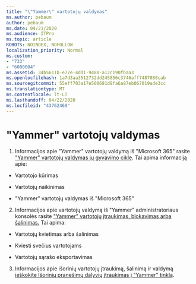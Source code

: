 ```yaml
---
title: "\"Yammer\" vartotojų valdymas"
ms.author: pebaum
author: pebaum
ms.date: 04/21/2020
ms.audience: ITPro
ms.topic: article
ROBOTS: NOINDEX, NOFOLLOW
localization_priority: Normal
ms.custom:
- "733"
- "6000004"
ms.assetid: 34b5611b-e77e-4dd1-9480-a12c190fbaa3
ms.openlocfilehash: 1a7d3aa3512732dd245856c3746aff7487080cab
ms.sourcegitcommit: 55eff703a17e500681d8fa6a87eb067019ade3cc
ms.translationtype: MT
ms.contentlocale: lt-LT
ms.lasthandoff: 04/22/2020
ms.locfileid: "43762469"
---
```

# <a name="managing-yammer-users"></a>"Yammer" vartotojų valdymas

1. Informacijos apie "Yammer" vartotojų valdymą iš "Microsoft 365" rasite ["Yammer" vartotojų valdymas jų gyvavimo cikle](https://docs.microsoft.com/yammer/manage-yammer-users/manage-users-across-their-lifecycle). Tai apima informaciją apie:

  - Vartotojo kūrimas

  - Vartotojų naikinimas

  - "Yammer" vartotojų valdymas iš "Microsoft 365"

2. Informacijos apie vartotojų valdymą iš "Yammer" administratoriaus konsolės rasite ["Yammer" vartotojų įtraukimas, blokavimas arba šalinimas.](https://alchemyportal.azurewebsites.net/Rule/ManageYammer%20users%20across%20their%20lifecycle%20from%20Office%20365) Tai apima:

  - Vartotojų kvietimas arba šalinimas

  - Kviesti svečius vartotojams

  - Vartotojų sąrašo eksportavimas

3. Informacijos apie išorinių vartotojų įtraukimą, šalinimą ir valdymą [ieškokite Išorinių pranešimų dalyvių įtraukimas į "Yammer" tinklą](https://docs.microsoft.com/yammer/work-with-external-users/add-external-participants).
